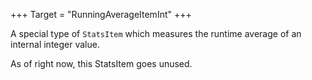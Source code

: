 +++
Target = "RunningAverageItemInt"
+++

A special type of `StatsItem` which measures the runtime average of an internal integer value.As of right now, this StatsItem goes unused.